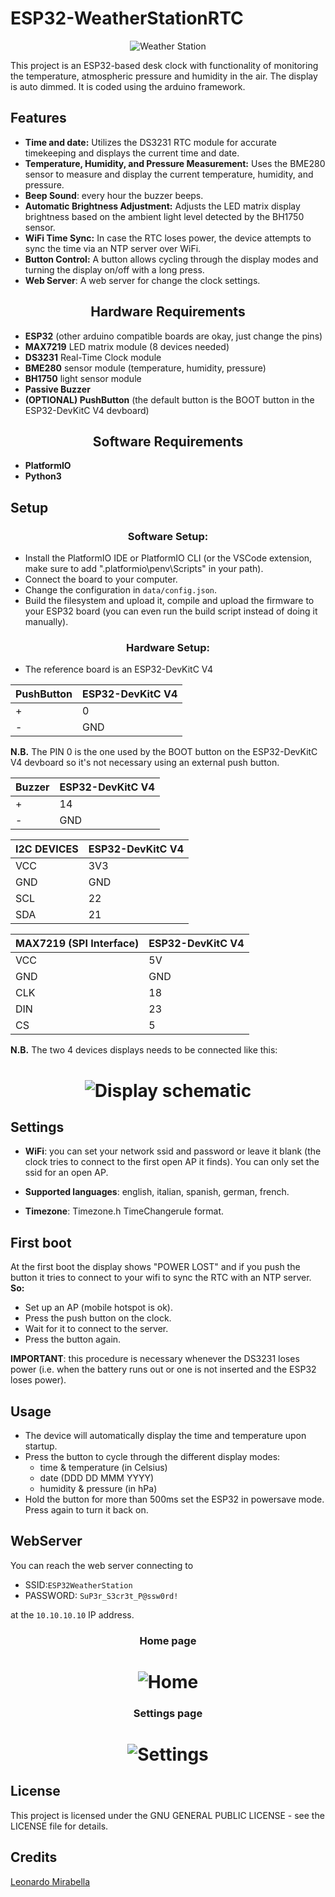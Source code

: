 # ESP32-WeatherStationRTC

<div align="center">
  <img src="assets/clock.gif" alt="Weather Station">
</div>

This project is an ESP32-based desk clock with functionality of monitoring the temperature, atmospheric pressure and humidity in the air. The display is auto dimmed. It is coded using the arduino framework.

## Features

- **Time and date:** Utilizes the DS3231 RTC module for accurate timekeeping and displays the current time and date.
- **Temperature, Humidity, and Pressure Measurement:** Uses the BME280 sensor to measure and display the current temperature, humidity, and pressure.
- **Beep Sound**: every hour the buzzer beeps.
- **Automatic Brightness Adjustment:** Adjusts the LED matrix display brightness based on the ambient light level detected by the BH1750 sensor.
- **WiFi Time Sync:** In case the RTC loses power, the device attempts to sync the time via an NTP server over WiFi.
- **Button Control:** A button allows cycling through the display modes and turning the display on/off with a long press.
- **Web Server**: A web server for change the clock settings.

<div align="center">

## Hardware Requirements

</div>

- **ESP32** (other arduino compatible boards are okay, just change the pins)
- **MAX7219** LED matrix module (8 devices needed)
- **DS3231** Real-Time Clock module
- **BME280** sensor module (temperature, humidity, pressure)
- **BH1750** light sensor module
- **Passive Buzzer**
- **(OPTIONAL) PushButton** (the default button is the BOOT button in the ESP32-DevKitC V4 devboard)

<div align="center">

## Software Requirements

</div>

- **PlatformIO**
- **Python3**
## Setup

<div align="center">

### **Software Setup:**

</div>

   - Install the PlatformIO IDE or PlatformIO CLI (or the VSCode extension, make sure to add ".platformio\penv\Scripts" in your path).
   - Connect the board to your computer.
   - Change the configuration in ```data/config.json```.
   - Build the filesystem and upload it, compile and upload the firmware to your ESP32 board (you can even run the build script instead of doing it manually).
<div align="center">

### **Hardware Setup:**

</div>

   - The reference board is an ESP32-DevKitC V4

| PushButton | ESP32-DevKitC V4 |
| ----------- | ----------- |
|  + | 0 |
|  - | GND |

**N.B.** The PIN 0 is the one used by the BOOT button on the ESP32-DevKitC V4 devboard so it's not necessary using an external push button.

| Buzzer | ESP32-DevKitC V4 |
| ----------- | ----------- |
|  + | 14 |
|  - | GND |

| I2C DEVICES| ESP32-DevKitC V4 |
| ----------- | ----------- |
| VCC | 3V3 |
| GND | GND |
| SCL | 22 |
| SDA | 21 |


| MAX7219 (SPI Interface) | ESP32-DevKitC V4 |
| ----------- | ----------- |
| VCC | 5V |
| GND | GND |
| CLK | 18 |
| DIN | 23 |
| CS | 5 |

**N.B.** The two 4 devices displays needs to be connected like this:

<div align="center">

# ![Display schematic](assets/schematic_display.png)

</div>

## Settings

- **WiFi**: you can set your network ssid and password or leave it blank (the clock tries to connect to the first open AP it finds). You can only set the ssid for an open AP.

- **Supported languages**: english, italian, spanish, german, french.

- **Timezone**: Timezone.h TimeChangerule format.

## First boot
At the first boot the display shows "POWER LOST" and if you push the button it tries to connect to your wifi to sync the RTC with an NTP server.
**So:**
- Set up an AP (mobile hotspot is ok).
- Press the push button on the clock.
- Wait for it to connect to the server.
- Press the button again.

**IMPORTANT**: this procedure is necessary whenever the DS3231 loses power (i.e. when the battery runs out or one is not inserted and the ESP32 loses power).

## Usage

- The device will automatically display the time and temperature upon startup.
- Press the button to cycle through the different display modes:
    - time & temperature (in Celsius)
    - date (DDD DD MMM YYYY)
    - humidity & pressure (in hPa)
- Hold the button for more than 500ms set the ESP32 in powersave mode. Press again to turn it back on.

## WebServer
You can reach the web server connecting to
- SSID:```ESP32WeatherStation```
- PASSWORD: ```SuP3r_S3cr3t_P@ssw0rd!``` 

at the ```10.10.10.10``` IP address.

<div align="center">

### Home page

# ![Home](assets/home.png)

</div>

<div align="center">

### Settings page

# ![Settings](assets/settings.png)

</div>

## License

This project is licensed under the GNU GENERAL PUBLIC LICENSE - see the LICENSE file for details.

## Credits
[Leonardo Mirabella](https://github.com/infra-blue)
